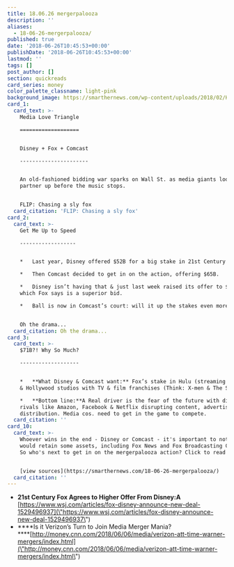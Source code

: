 ```yaml
---
title: 18.06.26 mergerpalooza
description: ''
aliases:
  - 18-06-26-mergerpalooza/
published: true
date: '2018-06-26T10:45:53+00:00'
publishDate: '2018-06-26T10:45:53+00:00'
lastmod: ''
tags: []
post_author: []
section: quickreads
card_series: money
color_palette_classname: light-pink
background_image: https://smarthernews.com/wp-content/uploads/2018/02/Hearts-360x360.jpg
card_1:
  card_text: >-
    Media Love Triangle

    ===================


    Disney + Fox + Comcast

    ----------------------


    An old-fashioned bidding war sparks on Wall St. as media giants look to
    partner up before the music stops.


    FLIP: Chasing a sly fox
  card_citation: 'FLIP: Chasing a sly fox'
card_2:
  card_text: >-
    Get Me Up to Speed

    ------------------


    *   Last year, Disney offered $52B for a big stake in 21st Century Fox.

    *   Then Comcast decided to get in on the action, offering $65B.

    *   Disney isn’t having that & just last week raised its offer to $71B,
    which Fox says is a superior bid.

    *   Ball is now in Comcast’s court: will it up the stakes even more?


    Oh the drama...
  card_citation: Oh the drama...
card_3:
  card_text: >-
    $71B?! Why So Much?

    -------------------


    *   **What Disney & Comcast want:** Fox’s stake in Hulu (streaming service)
    & Hollywood studios with TV & film franchises (Think: X-men & The Simpsons).

    *   **Bottom line:**A Real driver is the fear of the future with digital
    rivals like Amazon, Facebook & Netflix disrupting content, advertising &
    distribution. Media cos. need to get in the game to compete.
  card_citation: ''
card_10:
  card_text: >-
    Whoever wins in the end - Disney or Comcast - it's important to note Fox
    would retain some assets, including Fox News and Fox Broadcasting Company.
    So who's next to get in on the mergerpalooza action? Click to read more.


    [view sources](https://smarthernews.com/18-06-26-mergerpalooza/)
  card_citation: ''
---
```

*   **21st Century Fox Agrees to Higher Offer From Disney:A**  
    [https://www.wsj.com/articles/fox-disney-announce-new-deal-1529496937](\"https://www.wsj.com/articles/fox-disney-announce-new-deal-1529496937\")
*   ****Is it Verizon’s Turn to Join Media Merger Mania?  
    ****[http://money.cnn.com/2018/06/06/media/verizon-att-time-warner-mergers/index.html](\"http://money.cnn.com/2018/06/06/media/verizon-att-time-warner-mergers/index.html\")
